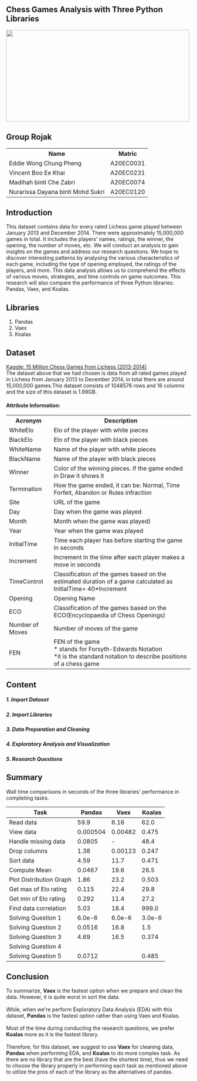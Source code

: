 <h2>Chess Games Analysis with Three Python Libraries</h2> 

<img src="https://user-images.githubusercontent.com/95403713/215369088-d53ead7f-c979-42ab-a8c0-44715d81e2f7.jpg" width="500" height="250"/>

<h2>Group Rojak</h2>
<table>
  <tr>
    <th>Name</th>
    <th>Matric</th>
  </tr>
  <tr>
    <td>Eddie Wong Chung Pheng </td>
    <td>A20EC0031</td>
  </tr>
  <tr>
    <td>Vincent Boo Ee Khai</td>
    <td>A20EC0231</th>
  </tr>
    <tr>
    <td>Madihah binti Che Zabri </td>
    <td>A20EC0074</td>
  </tr>
  <tr>
    <td>Nurarissa Dayana binti Mohd Sukri</td>
    <td>A20EC0120</td>
</table>

## Introduction
This dataset contains data for every rated Lichess game played between January 2013 and December 2014. There were approximately 15,000,000 games in total. It includes the players' names, ratings, the winner, the opening, the number of moves, etc. We will conduct an analysis to gain insights on the games and address our research questions. We hope to discover interesting patterns by analysing the various characteristics of each game, including the type of opening employed, the ratings of the players, and more. This data analysis allows us to comprehend the effects of various moves, strategies, and time controls on game outcomes. This research will also compare the performance of three Python libraries: Pandas, Vaex, and Koalas.

## Libraries
1. Pandas
2. Vaex
3. Koalas

<h2>Dataset</h2>
<a href="https://www.kaggle.com/datasets/maca11/chess-games-from-lichess-20132014?select=Lichess_2013_2014_Complete.csv">Kaggle: 15 Million Chess Games from Lichess (2013-2014)</a><br>
The dataset above that we had chosen is data from all rated games played in Lichess from January 2013 to December 2014, in total there are around 15,000,000 games.This dataset consists of 1048576 rows and 16 columns and the size of this dataset is 1.99GB.

<h4>Attribute Information:</h4>
<table>
  <tr>
    <th>Acronym</th>
    <th>Description</th>
  </tr>
  <tr>
    <td>WhiteElo</td>
    <td>Elo of the player with white pieces</td>
  </tr>
    <tr>
    <td>BlackElo</td>
    <td>Elo of the player with black pieces</td>
  </tr>
    <tr>
    <td>WhiteName</td>
    <td>Name of the player with white pieces</td>
  </tr>
    <tr>
    <td>BlackName</td>
    <td>Name of the player with black pieces</td>
  </tr>
    <tr>
    <td>Winner</td>
    <td>Color of the winning pieces. If the game ended in Draw it shows it</td>
  </tr>
    <tr>
    <td>Termination</td>
    <td>How the game ended, it can be: Normal, Time Forfeit, Abandon or Rules infraction</td>
  </tr>
    <tr>
    <td>Site</td>
    <td>URL of the game</td>
  </tr>
    <tr>
    <td>Day</td>
    <td>Day when the game was played</td>
  </tr>
    <tr>
    <td>Month</td>
    <td>Month when the game was played)</td>
  </tr>    
  <tr>
    <td>Year</td>
    <td>Year when the game was played</td>
  </tr>    
  <tr>
    <td>InitialTime</td>
    <td>Time each player has before starting the game in seconds</td>
  </tr>    
  <tr>
    <td>Increment</td>
    <td> Increment in the time after each player makes a move in seconds</td>
  </tr>
    <tr>
    <td>TimeControl</td>
    <td> Classification of the games based on the estimated duration of a game calculated as InitialTime+ 40*Increment</td>
  </tr>
    <tr>
    <td>Opening</td>
    <td>Opening Name</td>
  </tr>
    <tr>
    <td>ECO</td>
    <td>Classification of the games based on the ECO(Encyclopaedia of Chess Openings) </td>
  </tr>
    <tr>
    <td>Number of Moves</td>
    <td>Number of moves of the game</td>
  </tr>
      <tr>
    <td>FEN</td>
    <td>FEN of the game
    <br>
    * stands for Forsyth-Edwards Notation 
    <br>
    *it is the standard notation to describe positions of a chess game
    </td>
  </tr>
</table>
  
  ## Content
  <h5>1. Import Dataset</h5>
  <h5>2. Import Libraries</h5>
  <h5>3. Data Preparation and Cleaning</h5>
  <h5>4. Exploratory Analysis and Visualization</h5>
  <h5>5. Research Questions</h5>
  
  ## Summary
  
 Wall time comparisons in seconds of the three libraries' performance in completing tasks.
  
| Task | Pandas | Vaex | Koalas |
| ---- | ------ | ---- | ------ |
| Read data | 59.9 | 6.16 | 62.0 |
| View data | 0.000504 | 0.00482 | 0.475 |
| Handle missing data | 0.0805 | - | 48.4 |
| Drop columns | 1.38 | 0.00123 | 0.247 |
| Sort data | 4.59 | 11.7 | 0.471 |
| Compute Mean | 0.0467 | 19.6 | 26.5 |
| Plot Distribution Graph | 1.86 | 23.2 | 0.503 |
| Get max of Elo rating | 0.115 | 22.4 | 29.8 |
| Get min of Elo rating | 0.292 | 11.4 | 27.2 |
| Find data correlation | 5.03 | 18.4 | 999.0 |
| Solving Question 1 | 6.0e-6 | 6.0e-6 | 3.0e-6 |
| Solving Question 2 | 0.0516 | 16.8 | 1.5 |
| Solving Question 3 | 4.69 | 16.5 | 0.374 |
| Solving Question 4 |  |  |  |
| Solving Question 5 | 0.0712 |  | 0.485 |

  ## Conclusion
   To summarize, **Vaex** is the fastest option when we prepare and clean the data. However, it is quite worst in sort the data.
<br>
<br>
   While, when we're perform Exploratory Data Analysis (EDA) with this dataset, **Pandas** is the fastest option rather than using Vaex and Koalas.
<br>
<br>
   Most of the time during conducting the research questions, we prefer **Koalas** more as it is the fastest library.
<br>
<br>
   Therefore, for this dataset, we suggest to use **Vaex** for cleaning data, **Pandas** when performing EDA, and **Koalas** to do more complex task. As there are no library that are the best (have the shortest time), thus we need to choose the library properly in performing each task as mentioned above to utilize the pros of each of the library as the alternatives of pandas.
<br>
